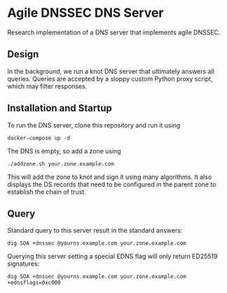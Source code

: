 # Agile DNSSEC DNS Server

Research implementation of a DNS server that implements agile DNSSEC.

## Design

In the background, we run a knot DNS server that ultimately answers all queries.
Queries are accepted by a sloppy custom Python proxy script, which may filter responses.

## Installation and Startup

To run the DNS server, clone this repository and run it using

```shell
docker-compose up -d
```

The DNS is empty, so add a zone using

```shell
./addzone.sh your.zone.example.com
```

This will add the zone to knot and sign it using many algorithms.
It also displays the DS records that need to be configured in the parent zone to establish the chain of trust.

## Query

Standard query to this server result in the standard answers:

```shell
dig SOA +dnssec @yourns.example.com your.zone.example.com
```

Querying this server setting a special EDNS flag will only return ED25519 signatures:

```shell
dig SOA +dnssec @yourns.example.com your.zone.example.com +ednsflags=0xc000
```

